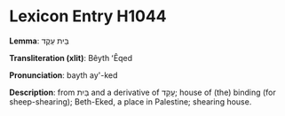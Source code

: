 # Lexicon Entry H1044

**Lemma**: בֵּית עֵקֶד

**Transliteration (xlit)**: Bêyth ʻÊqed

**Pronunciation**: bayth ay'-ked

**Description**:
from בַּיִת and a derivative of עָקַד; house of (the) binding (for sheep-shearing); Beth-Eked, a place in Palestine; shearing house.
